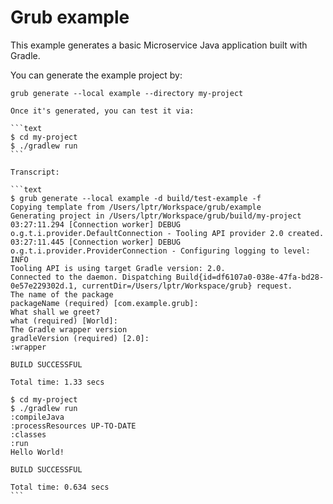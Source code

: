 Grub example
============

This example generates a basic Microservice Java application built with Gradle.

You can generate the example project by:

    grub generate --local example --directory my-project

    Once it's generated, you can test it via:

    ```text
    $ cd my-project
    $ ./gradlew run
    ```

    Transcript:

    ```text
    $ grub generate --local example -d build/test-example -f 
    Copying template from /Users/lptr/Workspace/grub/example
    Generating project in /Users/lptr/Workspace/grub/build/my-project
    03:27:11.294 [Connection worker] DEBUG o.g.t.i.provider.DefaultConnection - Tooling API provider 2.0 created.
    03:27:11.445 [Connection worker] DEBUG o.g.t.i.provider.ProviderConnection - Configuring logging to level: INFO
    Tooling API is using target Gradle version: 2.0.
    Connected to the daemon. Dispatching Build{id=df6107a0-038e-47fa-bd28-0e57e229302d.1, currentDir=/Users/lptr/Workspace/grub} request.
    The name of the package
    packageName (required) [com.example.grub]: 
    What shall we greet?
    what (required) [World]: 
    The Gradle wrapper version
    gradleVersion (required) [2.0]: 
    :wrapper

    BUILD SUCCESSFUL

    Total time: 1.33 secs

    $ cd my-project
    $ ./gradlew run
    :compileJava
    :processResources UP-TO-DATE
    :classes
    :run
    Hello World!

    BUILD SUCCESSFUL

    Total time: 0.634 secs
    ```
